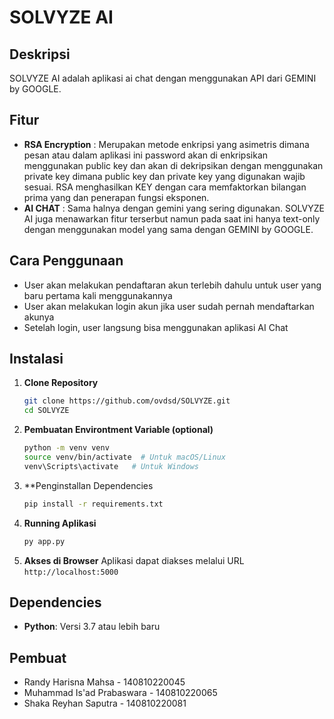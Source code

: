 # SOLVYZE AI

## Deskripsi
SOLVYZE AI adalah aplikasi ai chat dengan menggunakan API dari GEMINI by GOOGLE.

## Fitur
- **RSA Encryption** : Merupakan metode enkripsi yang asimetris dimana pesan atau dalam aplikasi ini password akan di enkripsikan menggunakan public key dan akan di dekripsikan dengan menggunakan private key dimana public key dan private key yang digunakan wajib sesuai. RSA menghasilkan KEY dengan cara memfaktorkan bilangan prima yang dan penerapan fungsi eksponen.
- **AI CHAT**        : Sama halnya dengan gemini yang sering digunakan. SOLVYZE AI juga menawarkan fitur terserbut namun pada saat ini hanya text-only dengan menggunakan model yang sama dengan GEMINI by GOOGLE.

## Cara Penggunaan
- User akan melakukan pendaftaran akun terlebih dahulu untuk user yang baru pertama kali menggunakannya
- User akan melakukan login akun jika user sudah pernah mendaftarkan akunya
- Setelah login, user langsung bisa menggunakan aplikasi AI Chat

## Instalasi
1. **Clone Repository**
   ```bash
   git clone https://github.com/ovdsd/SOLVYZE.git
   cd SOLVYZE
   ```
3. **Pembuatan Environtment Variable (optional)**
      ```bash
   python -m venv venv
   source venv/bin/activate  # Untuk macOS/Linux
   venv\Scripts\activate   # Untuk Windows
   ```
4. **Penginstallan Dependencies
    ```bash
   pip install -r requirements.txt
   ```
5. **Running Aplikasi**
   ```bash
   py app.py
   ```
6. **Akses di Browser**
   Aplikasi dapat diakses melalui URL `http://localhost:5000`
   
## Dependencies
- **Python**: Versi 3.7 atau lebih baru

## Pembuat
- Randy Harisna Mahsa - 140810220045
- Muhammad Is'ad Prabaswara - 140810220065
- Shaka Reyhan Saputra - 140810220081
